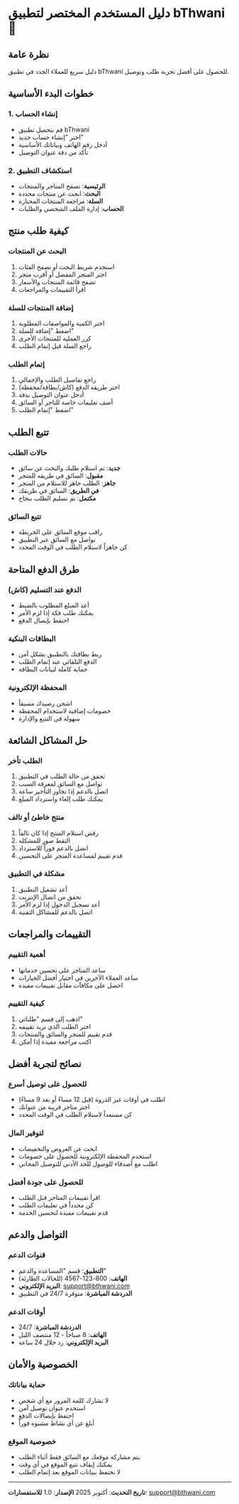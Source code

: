 # دليل المستخدم المختصر لتطبيق bThwani 👤

## نظرة عامة
دليل سريع للعملاء الجدد في تطبيق bThwani للحصول على أفضل تجربة طلب وتوصيل.

## خطوات البدء الأساسية

### 1. إنشاء الحساب
- قم بتحميل تطبيق bThwani
- اختر "إنشاء حساب جديد"
- أدخل رقم الهاتف وبياناتك الأساسية
- تأكد من دقة عنوان التوصيل

### 2. استكشاف التطبيق
- **الرئيسية**: تصفح المتاجر والمنتجات
- **البحث**: ابحث عن منتجات محددة
- **السلة**: مراجعة المنتجات المختارة
- **الحساب**: إدارة الملف الشخصي والطلبات

## كيفية طلب منتج

### البحث عن المنتجات
1. استخدم شريط البحث أو تصفح الفئات
2. اختر المتجر المفضل أو أقرب متجر
3. تصفح قائمة المنتجات والأسعار
4. اقرأ التقييمات والمراجعات

### إضافة المنتجات للسلة
1. اختر الكمية والمواصفات المطلوبة
2. اضغط "إضافة للسلة"
3. كرر العملية للمنتجات الأخرى
4. راجع السلة قبل إتمام الطلب

### إتمام الطلب
1. راجع تفاصيل الطلب والإجمالي
2. اختر طريقة الدفع (كاش/بطاقة/محفظة)
3. أدخل عنوان التوصيل بدقة
4. أضف تعليمات خاصة للتاجر أو السائق
5. اضغط "إتمام الطلب"

## تتبع الطلب

### حالات الطلب
- **جديد**: تم استلام طلبك والبحث عن سائق
- **مقبول**: السائق في طريقه للمتجر
- **جاهز**: الطلب جاهز للاستلام من المتجر
- **في الطريق**: السائق في طريقك
- **مكتمل**: تم تسليم الطلب بنجاح

### تتبع السائق
- راقب موقع السائق على الخريطة
- تواصل مع السائق عبر التطبيق
- كن جاهزاً لاستلام الطلب في الوقت المحدد

## طرق الدفع المتاحة

### الدفع عند التسليم (كاش)
- أعد المبلغ المطلوب بالضبط
- يمكنك طلب فكة إذا لزم الأمر
- احتفظ بإيصال الدفع

### البطاقات البنكية
- ربط بطاقتك بالتطبيق بشكل آمن
- الدفع التلقائي عند إتمام الطلب
- حماية كاملة لبيانات البطاقة

### المحفظة الإلكترونية
- اشحن رصيدك مسبقاً
- خصومات إضافية لاستخدام المحفظة
- سهولة في التتبع والإدارة

## حل المشاكل الشائعة

### الطلب تأخر
1. تحقق من حالة الطلب في التطبيق
2. تواصل مع السائق لمعرفة السبب
3. اتصل بالدعم إذا تجاوز التأخير ساعة
4. يمكنك طلب إلغاء واسترداد المبلغ

### منتج خاطئ أو تالف
1. رفض استلام المنتج إذا كان تالفاً
2. التقط صور للمشكلة
3. اتصل بالدعم فوراً للاسترداد
4. قدم تقييم لمساعدة المتجر على التحسين

### مشكلة في التطبيق
1. أعد تشغيل التطبيق
2. تحقق من اتصال الإنترنت
3. أعد تسجيل الدخول إذا لزم الأمر
4. اتصل بالدعم للمشاكل التقنية

## التقييمات والمراجعات

### أهمية التقييم
- ساعد المتاجر على تحسين خدماتها
- ساعد العملاء الآخرين في اختيار أفضل الخيارات
- احصل على مكافآت مقابل تقييمات مفيدة

### كيفية التقييم
1. اذهب إلى قسم "طلباتي"
2. اختر الطلب الذي تريد تقييمه
3. قدم تقييم للمتجر والسائق والمنتجات
4. اكتب مراجعة مفيدة إذا أمكن

## نصائح لتجربة أفضل

### للحصول على توصيل أسرع
- اطلب في أوقات غير الذروة (قبل 12 مساءً أو بعد 9 مساءً)
- اختر متاجر قريبة من عنوانك
- كن مستعداً لاستلام الطلب في الوقت المحدد

### لتوفير المال
- ابحث عن العروض والتخفيضات
- استخدم المحفظة الإلكترونية للحصول على خصومات
- اطلب مع أصدقاء للوصول للحد الأدنى للتوصيل المجاني

### للحصول على جودة أفضل
- اقرأ تقييمات المتاجر قبل الطلب
- كن محدداً في تعليمات الطلب
- قدم تقييمات مفيدة لتحسين الخدمة

## التواصل والدعم

### قنوات الدعم
- **التطبيق**: قسم "المساعدة والدعم"
- **الهاتف**: 800-123-4567 (للحالات الطارئة)
- **البريد الإلكتروني**: support@bthwani.com
- **الدردشة المباشرة**: متوفرة 24/7 في التطبيق

### أوقات الدعم
- **الدردشة المباشرة**: 24/7
- **الهاتف**: 8 صباحاً - 12 منتصف الليل
- **البريد الإلكتروني**: رد خلال 24 ساعة

## الخصوصية والأمان

### حماية بياناتك
- لا تشارك كلمة المرور مع أي شخص
- استخدم عنوان توصيل آمن
- احتفظ بإيصالات الدفع
- أبلغ عن أي نشاط مشبوه فوراً

### خصوصية الموقع
- يتم مشاركة موقعك مع السائق فقط أثناء الطلب
- يمكنك إيقاف تتبع الموقع في أي وقت
- لا نحتفظ ببيانات الموقع بعد إتمام الطلب

---
**تاريخ التحديث**: أكتوبر 2025
**الإصدار**: 1.0
**للاستفسارات**: support@bthwani.com
